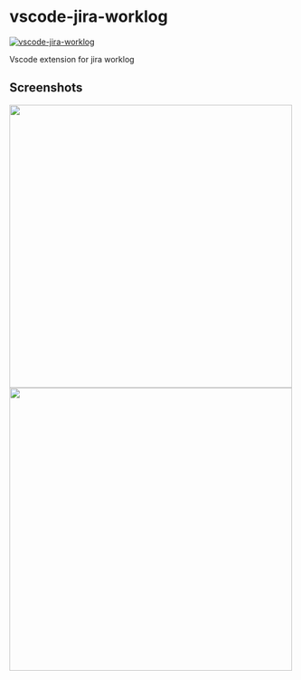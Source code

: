 # vscode-jira-worklog

[![vscode-jira-worklog](https://vsmarketplacebadge.apphb.com/version/AlexeyDuryagin.vscode-jira-worklog.svg)](https://marketplace.visualstudio.com/items?itemName=AlexeyDuryagin.vscode-jira-worklog)

Vscode extension for jira worklog

## Screenshots

<img src="https://github.com/aduryagin/jira-vscode-worklog/blob/master/screenshots/start.png?raw=true" width="500"/>
<img src="https://github.com/aduryagin/jira-vscode-worklog/blob/master/screenshots/pause.png?raw=true" width="500"/>